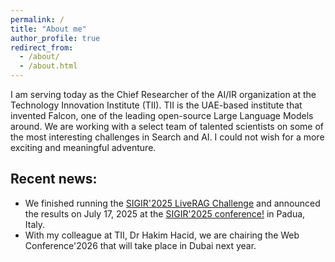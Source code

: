 ```yaml
---
permalink: /
title: "About me"
author_profile: true
redirect_from: 
  - /about/
  - /about.html
---
```


I am serving today as the Chief Researcher of the  AI/IR organization at the Technology Innovation Institute (TII). TII is the UAE-based institute that invented Falcon, one of the leading open-source Large Language Models around. We are working with a select team of talented scientists on some of the most interesting challenges in Search and AI. I could not wish for a more exciting and meaningful adventure.


## Recent news:
* We finished running the [SIGIR'2025 LiveRAG Challenge](https://liverag.tii.ae) and announced the results on July 17, 2025 at the [SIGIR'2025 conference!](https://sigir2025.dei.unipd.it/live-rag-challenge.html) in Padua, Italy.
* With my colleague at TII, Dr Hakim Hacid, we are chairing the Web Conference'2026 that will take place in Dubai next year. 
